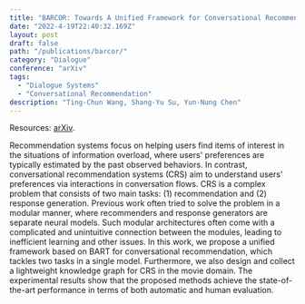 ```yaml
---
title: "BARCOR: Towards A Unified Framework for Conversational Recommendation Systems"
date: "2022-4-19T22:40:32.169Z"
layout: post
draft: false
path: "/publications/barcor/"
category: "Dialogue"
conference: "arXiv"
tags:
  - "Dialogue Systems"
  - "Conversational Recommendation"
description: "Ting-Chun Wang, Shang-Yu Su, Yun-Nung Chen"
---
```



Resources:
<a href="https://arxiv.org/abs/2203.14257" target="_blank">arXiv</a>.

Recommendation systems focus on helping users find items of interest in the situations of information overload, where users' preferences are typically estimated by the past observed behaviors. In contrast, conversational recommendation systems (CRS) aim to understand users' preferences via interactions in conversation flows. CRS is a complex problem that consists of two main tasks: (1) recommendation and (2) response generation. Previous work often tried to solve the problem in a modular manner, where recommenders and response generators are separate neural models. Such modular architectures often come with a complicated and unintuitive connection between the modules, leading to inefficient learning and other issues. In this work, we propose a unified framework based on BART for conversational recommendation, which tackles two tasks in a single model. Furthermore, we also design and collect a lightweight knowledge graph for CRS in the movie domain. The experimental results show that the proposed methods achieve the state-of-the-art performance in terms of both automatic and human evaluation.


